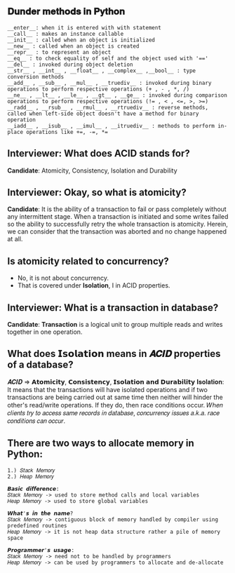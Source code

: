 ## 𝐃𝐮𝐧𝐝𝐞𝐫 𝐦𝐞𝐭𝐡𝐨𝐝𝐬 𝐢𝐧 𝐏𝐲𝐭𝐡𝐨𝐧
    __enter__: when it is entered with with statement
    __call__ : makes an instance callable
    __init__ : called when an object is initialized
    __new__ : called when an object is created
    __repr__ : to represent an object
    __eq__ : to check equality of self and the object used with '=='
    __del__ : invoked during object deletion
    __str__ , __int__ , __float__ , __complex__ ,__bool__ : type conversion methods
    __add__ , __sub__ , __mul__ , __truediv__ : invoked during binary operations to perform respective operations (+ , - , *, /)
    __ne__ , __lt__ , __le__ , __gt__ , __ge__ : invoked during comparison operations to perform respective operations (!= , < , <=, >, >=)
    __radd__ , __rsub__ , __rmul__ , __rtruediv__ : reverse methods, called when left-side object doesn't have a method for binary operation
    __iadd__ , __isub__ , __imul__ , __itruediv__ : methods to perform in-place operations like +=, -=, *=



## Interviewer: What does ACID stands for?
__Candidate__: Atomicity, Consistency, Isolation and Durability

## Interviewer: Okay, so what is atomicity?
__Candidate__: It is the ability of a transaction to fail or pass completely without any intermittent stage. 
               When a transaction is initiated and some writes failed so the ability to successfully retry the whole 
               transaction is atomicity. Herein, we can consider that the transaction was aborted and no change happened at all.

## Is atomicity related to concurrency?
* No, it is not about concurrency.
* That is covered under __Isolation__, I in ACID properties.

## Interviewer: What is a transaction in database?
__Candidate__: __Transaction__ is a logical unit to group multiple reads and writes together in one operation.

## What does 𝗜𝘀𝗼𝗹𝗮𝘁𝗶𝗼𝗻 means in 𝑨𝑪𝑰𝑫 properties of a database?
𝑨𝑪𝑰𝑫 => 𝗔𝘁𝗼𝗺𝗶𝗰𝗶𝘁𝘆, 𝗖𝗼𝗻𝘀𝗶𝘀𝘁𝗲𝗻𝗰𝘆, 𝗜𝘀𝗼𝗹𝗮𝘁𝗶𝗼𝗻 𝗮𝗻𝗱 𝗗𝘂𝗿𝗮𝗯𝗶𝗹𝗶𝘁𝘆
𝐈𝐬𝐨𝐥𝐚𝐭𝐢𝐨𝐧: It means that the transactions will have isolated operations and if two transactions are being carried out at same time 
then neither will hinder the other's read/write operations. If they do, then race conditions occur.
𝑊ℎ𝑒𝑛 𝑐𝑙𝑖𝑒𝑛𝑡𝑠 𝑡𝑟𝑦 𝑡𝑜 𝑎𝑐𝑐𝑒𝑠𝑠 𝑠𝑎𝑚𝑒 𝑟𝑒𝑐𝑜𝑟𝑑𝑠 𝑖𝑛 𝑑𝑎𝑡𝑎𝑏𝑎𝑠𝑒, 𝑐𝑜𝑛𝑐𝑢𝑟𝑟𝑒𝑛𝑐𝑦 𝑖𝑠𝑠𝑢𝑒𝑠 𝑎.𝑘.𝑎. 𝑟𝑎𝑐𝑒 𝑐𝑜𝑛𝑑𝑖𝑡𝑖𝑜𝑛𝑠 𝑐𝑎𝑛 𝑜𝑐𝑐𝑢𝑟.

## There are two ways to allocate memory in Python:
    1.) 𝑆𝑡𝑎𝑐𝑘 𝑀𝑒𝑚𝑜𝑟𝑦
    2.) 𝐻𝑒𝑎𝑝 𝑀𝑒𝑚𝑜𝑟𝑦

    𝘽𝙖𝙨𝙞𝙘 𝙙𝙞𝙛𝙛𝙚𝙧𝙚𝙣𝙘𝙚:
    𝑆𝑡𝑎𝑐𝑘 𝑀𝑒𝑚𝑜𝑟𝑦 -> used to store method calls and local variables
    𝐻𝑒𝑎𝑝 𝑀𝑒𝑚𝑜𝑟𝑦 -> used to store global variables

    𝙒𝙝𝙖𝙩'𝙨 𝙞𝙣 𝙩𝙝𝙚 𝙣𝙖𝙢𝙚?
    𝑆𝑡𝑎𝑐𝑘 𝑀𝑒𝑚𝑜𝑟𝑦 -> contiguous block of memory handled by compiler using predefined routines
    𝐻𝑒𝑎𝑝 𝑀𝑒𝑚𝑜𝑟𝑦 -> it is not heap data structure rather a pile of memory space

    𝙋𝙧𝙤𝙜𝙧𝙖𝙢𝙢𝙚𝙧'𝙨 𝙪𝙨𝙖𝙜𝙚:
    𝑆𝑡𝑎𝑐𝑘 𝑀𝑒𝑚𝑜𝑟𝑦 -> need not to be handled by programmers
    𝐻𝑒𝑎𝑝 𝑀𝑒𝑚𝑜𝑟𝑦 -> can be used by programmers to allocate and de-allocate



